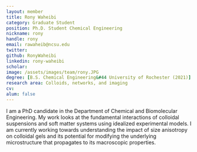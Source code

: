 ```yaml
---
layout: member
title: Rony Waheibi
category: Graduate Student
position: Ph.D. Student Chemical Engineering
nickname: rony
handle: rony
email: rawaheib@ncsu.edu
twitter:
github: RonyWaheibi
linkedin: rony-waheibi
scholar:
image: /assets/images/team/rony.JPG 
degree: [B.S. Chemical Engineering&#44 University of Rochester (2021)] 
research area: Colloids, networks, and imaging 
cv:
alum: false
---
```


I am a PhD candidate in the Department of Chemical and Biomolecular Engineering. My work looks at the fundamental interactions of colloidal suspensions and soft matter systems using idealized experimental models. I am currently working towards understanding the impact of size anisotropy on colloidal gels and its potential for modifying the underlying microstructure that propagates to its macroscopic properties.
